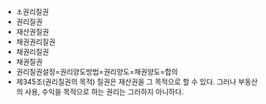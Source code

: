 - ⚓권리질권
- 권리질권
- 재산권질권
- 채권권리질권
- 채권리질권
- 채권질권
- 권리질권설정=권리양도방법=권리양도=채권양도=합의
- 제345조(권리질권의 목적) 질권은 재산권을 그 목적으로 할 수 있다. 그러나 부동산의 사용, 수익을 목적으로 하는 권리는 그러하지 아니하다.
